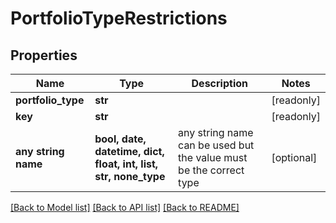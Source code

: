 # PortfolioTypeRestrictions


## Properties
Name | Type | Description | Notes
------------ | ------------- | ------------- | -------------
**portfolio_type** | **str** |  | [readonly] 
**key** | **str** |  | [readonly] 
**any string name** | **bool, date, datetime, dict, float, int, list, str, none_type** | any string name can be used but the value must be the correct type | [optional]

[[Back to Model list]](../README.md#documentation-for-models) [[Back to API list]](../README.md#documentation-for-api-endpoints) [[Back to README]](../README.md)



